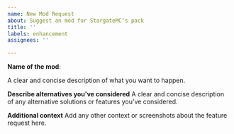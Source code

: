 ```yaml
---
name: New Mod Request
about: Suggest an mod for StargateMC's pack
title: ''
labels: enhancement
assignees: ''

---
```

**Name of the mod**:

A clear and concise description of what you want to happen.

**Describe alternatives you've considered**
A clear and concise description of any alternative solutions or features you've
considered.

**Additional context**
Add any other context or screenshots about the feature request here.
